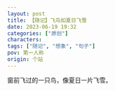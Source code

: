 ```yaml
---
layout: post
title: 【随记】飞鸟如夏日飞雪
date: 2023-06-19 19:32
categories: ["原创"]
characters: 
tags: ["随记", "想象", "句子"]
pov: 第一人称
origin: 个站
---
```


窗前飞过的一只鸟，像夏日一片飞雪。
